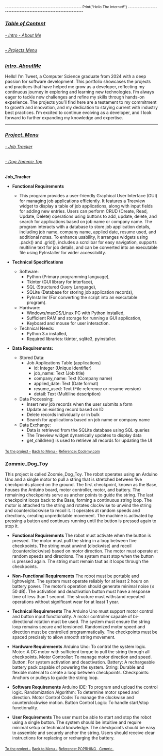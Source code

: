  <sup></sup><sub>----------------------------------------------- Print("Hello The Internet!") ------------------------------------------------------------------</sub>

### <ins>***Table of Content***</ins>
   ###### [- Intro - About Me](#Intro_AboutMe)
   ###### [- Projects Menu](#Project_Menu)


### <ins>***Intro_AboutMe***</ins>
  Hello! I’m Tweet, a Computer Science graduate from 2024 with a deep passion for software development. This portfolio showcases the projects and practices that have helped me grow as a developer, reflecting my continuous journey in exploring and learning new technologies. I’m always eager to tackle new challenges and refine my skills through hands-on experience. The projects you’ll find here are a testament to my commitment to growth and innovation, and my dedication to staying current with industry best practices. I’m excited to continue evolving as a developer, and I look forward to further expanding my knowledge and expertise.

  
  --------------------------------------------------------------------------------------------------------------------------------------------------------------------------------------------------------------

### <ins>***Project_Menu***</ins>
###### [- Job Tracker](#Job_Tracker)
###### [- Dog Zommie Toy](#Dog_Zommie_Toy)


**Job_Tracker**
* **Functional Requirements**
  - This program provides a user-friendly Graphical User Interface (GUI) for managing job applications efficiently. It features a Treeview widget to display a table of job applications, along with input fields for adding new entries. Users can perform CRUD (Create, Read, Update, Delete) operations using buttons to add, update, delete, and search for applications based on job name or company name. The program interacts with a database to store job application details, including job name, company name, applied date, resume used, and additional notes. To enhance usability, it arranges widgets using .pack() and .grid(), includes a scrollbar for easy navigation, supports multiline text for job details, and can be converted into an executable file using PyInstaller for wider accessibility.
      
* **Technical Specifications**
  - Software:
    - Python (Primary programming language),
    - Tkinter (GUI library for interface),
    - SQL (Structured Query Language),
    - SQLite (Database for storing job application records),
    - PyInstaller (For converting the script into an executable program).
  - Hardware:
    - Windows/macOS/Linux PC with Python installed,
    - Sufficient RAM and storage for running a GUI application,
    - Keyboard and mouse for user interaction.
  - Technical Needs:
    - Python 3.x installed,
    - Required libraries: tkinter, sqlite3, pyinstaller.

* **Data Requirements:**
  - Stored Data:
    - Job Applications Table (applications)
      - id: Integer (Unique identifier)
      - job_name: Text (Job title)
      - company_name: Text (Company name)
      - applied_date: Text (Date format)
      - resume_used: Text (File reference or resume version)
      - detail: Text (Multiline description)
  - Data Processing:
    - Insert new job records when the user submits a form
    - Update an existing record based on ID
    - Delete records individually or in bulk
    - Search for applications based on job name or company name
  - Data Exchange:
    - Data is retrieved from the SQLite database using SQL queries
    - The Treeview widget dynamically updates to display data
    - get_children() is used to retrieve all records for updating the UI

 <sup></sup><sub>[To the project -](https://github.com/TweetTran/Tweet_Projects/tree/main/Job%20Tracker%20Project)</sub>
 <sup></sup><sub>[Back to Menu -](#Project_Menu)</sub>
 <sup></sup><sub>[Reference: Codemy.com](https://www.youtube.com/@Codemycom)</sub>

### **Zommie_Dog_Toy**
This project is called Zoomie_Dog_Toy. The robot operates using an Arduino Uno and a single motor to pull a string that is stretched between five checkpoints placed on the ground.
The first checkpoint, known as the Base, houses the Arduino board, motor controller, motor, and battery.
The remaining checkpoints serve as anchor points to guide the string.
The last checkpoint loops back to the Base, forming a continuous string loop.
The motor is attached to the string and rotates clockwise to unwind the string and counterclockwise to recoil it. It operates at random speeds and directions, creating unpredictable movement.
The machine is activated by pressing a button and continues running until the button is pressed again to stop it.

* **Functional Requirements**
The robot must activate when the button is pressed.
The motor must pull the string in a loop between five checkpoints.
The string must unwind (clockwise) and recoil (counterclockwise) based on motor direction.
The motor must operate at random speeds and directions.
The system must stop when the button is pressed again.
The string must remain taut as it loops through the checkpoints.

* **Non-Functional Requirements**
The robot must be portable and lightweight.
The system must operate reliably for at least 2 hours on battery power.
The motor’s operation should generate minimal noise (≤ 50 dB).
The activation and deactivation button must have a response time of less than 1 second.
The structure must withstand repeated operations without significant wear for at least 1 year.

* **Technical Requirements**
The Arduino Uno must support motor control and button input functionality.
A motor controller capable of bi-directional rotation must be used.
The system must ensure the string loop remains secure and tensioned.
Randomized motor speed and direction must be controlled programmatically.
The checkpoints must be spaced precisely to allow smooth string movement.

* **Hardware Requirements**
Arduino Uno: To control the system logic.
Motor: A DC motor with sufficient torque to pull the string through all checkpoints.
Motor Controller: To manage motor direction and speed.
Button: For system activation and deactivation.
Battery: A rechargeable battery pack capable of powering the system.
String: Durable and flexible material to create a loop between checkpoints.
Checkpoints: Anchors or pulleys to guide the string loop.

* **Software Requirements**
Arduino IDE: To program and upload the control logic.
Randomization Algorithm: To determine motor speed and direction.
Motor Control Code: To manage the clockwise and counterclockwise motion.
Button Control Logic: To handle start/stop functionality.

* **User Requirements**
The user must be able to start and stop the robot using a single button.
The system should be intuitive and require minimal setup or technical knowledge.
The checkpoints should be easy to assemble and securely anchor the string.
Users should receive clear instructions for replacing or recharging the battery.

 <sup></sup><sub>[To the project -](https://github.com/TweetTran/Tweet_Projects/tree/main/Job%20Tracker%20Project)</sub>
 <sup></sup><sub>[Back to Menu -](#Project_Menu)</sub>
 <sup></sup><sub>[Reference: POPRHINO , ](https://www.wayfair.com/pet/pdp/poprhino-remote-control-pet-chase-toy-for-outdoor-exercise-training-suitable-for-dogs-pprh1035.html)</sub> 
 <sup></sup><sub>[Generic , ](https://www.amazon.com/Generic-Treadmill-Continuous-Backyard-Electric/dp/B0D9DJ76HB/ref=asc_df_B0D9DJ76HB?mcid=4ac98acad49133a795ebdc98ec5c1b75&tag=hyprod-20&linkCode=df0&hvadid=697654782231&hvpos=&hvnetw=g&hvrand=2403657064496655038&hvpone=&hvptwo=&hvqmt=&hvdev=c&hvdvcmdl=&hvlocint=&hvlocphy=9016168&hvtargid=pla-2336352648465&psc=1)</sub> 
 
